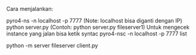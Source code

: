 Cara menjalankan:

pyro4-ns -n localhost -p 7777 (Note: localhost bisa diganti dengan IP)
python server.py <nama instance terserah> (Contoh: python server.py fileserver1)
Untuk mengecek instance yang jalan bisa ketik syntac pyro4-nsc -n localhost -p 7777 list

python -m server fileserver client.py